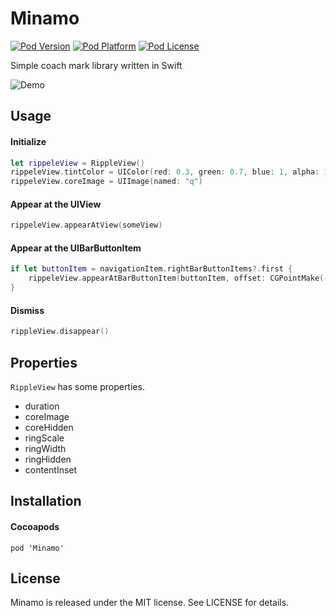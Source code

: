 # Minamo

[![Pod Version](http://img.shields.io/cocoapods/v/Minamo.svg?style=flat)](http://cocoadocs.org/docsets/Minamo/)
[![Pod Platform](http://img.shields.io/cocoapods/p/Minamo.svg?style=flat)](http://cocoadocs.org/docsets/Minamo/)
[![Pod License](http://img.shields.io/cocoapods/l/Minamo.svg?style=flat)](http://opensource.org/licenses/MIT)

Simple coach mark library written in Swift

![Demo](https://cloud.githubusercontent.com/assets/6880730/12576111/bf03362a-c454-11e5-95af-4a1670935f9e.gif)

## Usage

#### Initialize

``` swift
let rippeleView = RippleView()
rippeleView.tintColor = UIColor(red: 0.3, green: 0.7, blue: 1, alpha: 1)
rippeleView.coreImage = UIImage(named: "q")
```

#### Appear at the UIView

``` swift
rippeleView.appearAtView(someView)
```

#### Appear at the UIBarButtonItem

``` swift
if let buttonItem = navigationItem.rightBarButtonItems?.first {
    rippeleView.appearAtBarButtonItem(buttonItem, offset: CGPointMake(-10, 10))
}
```

#### Dismiss

``` swift
rippleView.disappear()
```

## Properties

`RippleView` has some properties.

* duration
* coreImage
* coreHidden
* ringScale
* ringWidth
* ringHidden
* contentInset

## Installation

#### Cocoapods

```
pod 'Minamo'
```

## License

Minamo is released under the MIT license. See LICENSE for details.
